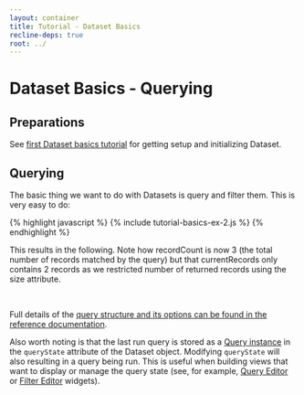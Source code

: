 ```yaml
---
layout: container
title: Tutorial - Dataset Basics
recline-deps: true
root: ../
---
```


<div class="page-header">
  <h1>
    Dataset Basics - Querying
  </h1>
</div>

## Preparations

See <a href="{{page.root}}/docs/tutorial-basics.html">first Dataset basics tutorial</a> for getting setup and initializing Dataset.

<script type="text/javascript">
{% include data.js %}
var dataset = new recline.Model.Dataset({
  records: data
});
</script>

## Querying

The basic thing we want to do with Datasets is query and filter them. This is very easy to do:

{% highlight javascript %}
{% include tutorial-basics-ex-2.js %}
{% endhighlight %}

This results in the following. Note how recordCount is now 3 (the total number of records matched by the query) but that currentRecords only contains 2 records as we restricted number of returned records using the size attribute.

<div class="ex-2 well">&nbsp;</div>

<script type="text/javascript"> 
$('.ex-2').html('');
{% include tutorial-basics-ex-2.js %}
</script>

Full details of the <a href="models.html#query">query structure and its options can be found in the reference documentation</a>.

Also worth noting is that the last run query is stored as a <a href="models.html#query">Query instance</a> in the `queryState` attribute of the Dataset object. Modifying `queryState` will also resulting in a query being run. This is useful when building views that want to display or manage the query state (see, for example, <a href="src/widget.queryeditor.html">Query Editor</a> or <a href="src/widget.filtereditor.html">Filter Editor</a> widgets).



